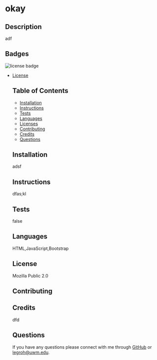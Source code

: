 # okay

  ## Description 
   adf
  
  ## Badges
  <img src= "https://shields.io/badge/license-Mozilla Public 2.0-blue" alt="license badge"/>
  
* [License](#license)

  
  ## Table of Contents 
  * [Installation](#installation)
  * [Instructions](#instructions)
  * [Tests](#tests)
  * [Languages](#languages)
  * [Licenses](#license)
  * [Contributing](#contributing)
  * [Credits](#credits)
  * [Questions](#questions)

  
  
  ## Installation
  adsf
  
  ## Instructions 
  dfas;kl
  
  ## Tests
  false

  ## Languages
  HTML,JavaScript,Bootstrap

  ## License
  Mozilla Public 2.0
  
  ## Contributing
  

  ## Credits
  dfd

  ## Questions
  If you have any questions please connect with me through [GitHub](adsf) or  [legroh@uwm.edu](mailto:adsf).
